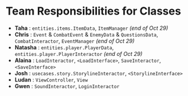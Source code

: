 # Team Responsibilities for Classes

- **Taha** : `entities.items.ItemData`, `ItemManager` *(end of Oct 29)*
- **Chris** : `Event` & `CombatEvent` & `EnemyData` & `QuestionsData`, `CombatInteractor`, `EventManager` *(end of Oct 29)*
- **Natasha** : `entities.player.PlayerData`, `entities.player.PlayerInteractor` *(end of Oct 29)*
- **Alaina** : `LoadInteractor`, `<LoadInterface>`, `SaveInteractor`, `<SaveInterface>`
- **Josh** : `usecases.story.StorylineInteractor`, `<StorylineInterface>`
- **Ludan** : `ViewController`, `View`
- **Gwen** : `SoundInteractor`, `LoginInteractor`
